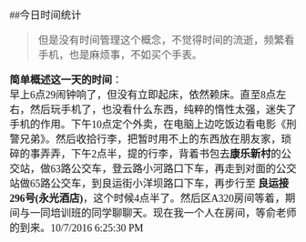 <font face="微软雅黑" size=4>

##今日时间统计
> 但是没有时间管理这个概念，不觉得时间的流逝，频繁看手机，也是麻烦事，不如买个手表。      
  
**简单概述这一天的时间**：  
早上6点29闹钟响了，但没有立即起床，依然赖床。直至8点左右，然后玩手机了，也没看什么东西，纯粹的惰性太强，迷失了手机的作用。下午10点定个外卖，在电脑上边吃饭边看电影《刑警兄弟》。然后收拾行李，把暂时用不上的东西放在朋友家，琐碎的事弄弄，下午2点半，提的行李，背着书包去**康乐新村**的公交站，做63路公交车，登云路小河路口下车，再走到对面的公交站做65路公交车，到良运街小洋坝路口下车，再步行至 **良运接296号(永光酒店)**，这个时候4点半了。然后区A320房间等着，期间与一同培训班的同学聊聊天。现在我一个人在房间，等俞老师的到来。10/7/2016 6:25:30 PM 

</font>